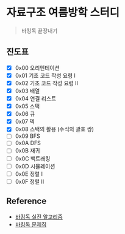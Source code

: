 # 자료구조 여름방학 스터디

> 바킹독 끝장내기

## 진도표

- [x] 0x00 오리엔테이션
- [x] 0x01 기초 코드 작성 요령 I
- [x] 0x02 기초 코드 작성 요령 II
- [x] 0x03 배열
- [x] 0x04 연결 리스트
- [x] 0x05 스택
- [x] 0x06 큐
- [x] 0x07 덱
- [x] 0x08 스택의 활용 (수식의 괄호 쌍)
- [ ] 0x09 BFS
- [ ] 0x0A DFS
- [ ] 0x0B 재귀
- [ ] 0x0C 백트래킹
- [ ] 0x0D 시뮬레이션
- [ ] 0x0E 정렬 I
- [ ] 0x0F 정렬 II

## Reference

- [바킹독 실전 알고리즘](https://blog.encrypted.gg/category/%EA%B0%95%EC%A2%8C/%EC%8B%A4%EC%A0%84%20%EC%95%8C%EA%B3%A0%EB%A6%AC%EC%A6%98?page=2)
- [바킹독 문제집](https://github.com/encrypted-def/basic-algo-lecture/blob/master/workbook.md)
